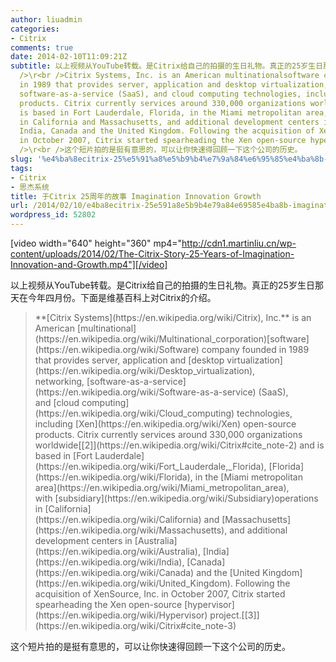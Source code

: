 ```yaml
---
author: liuadmin
categories:
- Citrix
comments: true
date: 2014-02-10T11:09:21Z
subtitle: 以上视频从YouTube转载。是Citrix给自己的拍摄的生日礼物。真正的25岁生日那天在今年四月份。下面是维基百科上对Citrix的介绍。\r<br
  />\r<br />Citrix Systems, Inc. is an American multinationalsoftware company founded
  in 1989 that provides server, application and desktop virtualization, networking,
  software-as-a-service (SaaS), and cloud computing technologies, including Xen open-source
  products. Citrix currently services around 330,000 organizations worldwide[2] and
  is based in Fort Lauderdale, Florida, in the Miami metropolitan area, with subsidiaryoperations
  in California and Massachusetts, and additional development centers in Australia,
  India, Canada and the United Kingdom. Following the acquisition of XenSource, Inc.
  in October 2007, Citrix started spearheading the Xen open-source hypervisor project.[3]\r<br
  />\r<br />这个短片拍的是挺有意思的，可以让你快速得回顾一下这个公司的历史。
slug: '%e4%ba%8ecitrix-25%e5%91%a8%e5%b9%b4%e7%9a%84%e6%95%85%e4%ba%8b-imagination-innovation-growth'
tags:
- Citrix
- 思杰系统
title: 于Citrix 25周年的故事 Imagination Innovation Growth
url: /2014/02/10/e4ba8ecitrix-25e591a8e5b9b4e79a84e69585e4ba8b-imagination-innovation-growth/
wordpress_id: 52802
---
```


[video width="640" height="360" mp4="http://cdn1.martinliu.cn/wp-content/uploads/2014/02/The-Citrix-Story-25-Years-of-Imagination-Innovation-and-Growth.mp4"][/video]

以上视频从YouTube转载。是Citrix给自己的拍摄的生日礼物。真正的25岁生日那天在今年四月份。下面是维基百科上对Citrix的介绍。


<blockquote>**[Citrix Systems](https://en.wikipedia.org/wiki/Citrix), Inc.** is an American [multinational](https://en.wikipedia.org/wiki/Multinational_corporation)[software](https://en.wikipedia.org/wiki/Software) company founded in 1989 that provides server, application and [desktop virtualization](https://en.wikipedia.org/wiki/Desktop_virtualization), networking, [software-as-a-service](https://en.wikipedia.org/wiki/Software-as-a-service) (SaaS), and [cloud computing](https://en.wikipedia.org/wiki/Cloud_computing) technologies, including [Xen](https://en.wikipedia.org/wiki/Xen) open-source products. Citrix currently services around 330,000 organizations worldwide[[2]](https://en.wikipedia.org/wiki/Citrix#cite_note-2) and is based in [Fort Lauderdale](https://en.wikipedia.org/wiki/Fort_Lauderdale,_Florida), [Florida](https://en.wikipedia.org/wiki/Florida), in the [Miami metropolitan area](https://en.wikipedia.org/wiki/Miami_metropolitan_area), with [subsidiary](https://en.wikipedia.org/wiki/Subsidiary)operations in [California](https://en.wikipedia.org/wiki/California) and [Massachusetts](https://en.wikipedia.org/wiki/Massachusetts), and additional development centers in [Australia](https://en.wikipedia.org/wiki/Australia), [India](https://en.wikipedia.org/wiki/India), [Canada](https://en.wikipedia.org/wiki/Canada) and the [United Kingdom](https://en.wikipedia.org/wiki/United_Kingdom). Following the acquisition of XenSource, Inc. in October 2007, Citrix started spearheading the Xen open-source [hypervisor](https://en.wikipedia.org/wiki/Hypervisor) project.[[3]](https://en.wikipedia.org/wiki/Citrix#cite_note-3)</blockquote>


这个短片拍的是挺有意思的，可以让你快速得回顾一下这个公司的历史。
